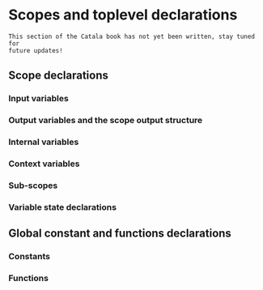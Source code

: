 # Scopes and toplevel declarations


<div id="tock" data-block_title="Features"></div>
<div id="tocw"></div>


~~~admonish danger title="Work in progress"
This section of the Catala book has not yet been written, stay tuned for
future updates!
~~~


## Scope declarations

### Input variables

### Output variables and the scope output structure

### Internal variables

### Context variables

### Sub-scopes

### Variable state declarations

## Global constant and functions declarations

### Constants

### Functions
